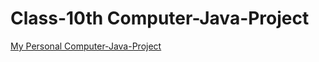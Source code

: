 # Class-10th Computer-Java-Project
[My Personal Computer-Java-Project](https://telegra.ph/file/57c67f575eb0f1198e5a4.jpg)
